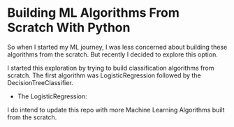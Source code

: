 # Building ML Algorithms From Scratch With Python

So when I started my ML journey, I was less concerned about building these algorithms from the scratch. But recently I decided to explore this option.

I started this exploration by trying to build classification algorithms from scratch.
The first algorithm was LogisticRegression followed by the DecisionTreeClassifier. 

- The LogisticRegression:


I do intend to update this repo with more Machine Learning Algorithms built from the scratch.
